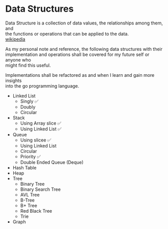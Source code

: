 # Data Structures

Data Structure is a collection of data values, the relationships among them, and<br>
the functions or operations that can be applied to the data.<br>
[wikipedia](https://en.wikipedia.org/wiki/Data_Structure)

As my personal note and reference, the following data structures with their<br>
implementation and operations shall be covered for my future self or anyone who<br>
might find this useful.<br>

Implementations shall be refactored as and when I learn and gain more insights<br>
into the go programming language.

- Linked List
  - Singly ✅
  - Doubly
  - Circular
- Stack
  - Using Array slice ✅
  - Using Linked List ✅
- Queue
  - Using slicee ✅
  - Using Linked List
  - Circular
  - Priority ✅
  - Double Ended Queue (Deque)
- Hash Table
- Heap
- Tree
  - Binary Tree
  - Binary Search Tree
  - AVL Tree
  - B-Tree
  - B+ Tree
  - Red Black Tree
  - Trie
- Graph
